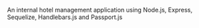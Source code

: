 
An internal hotel management application using Node.js, Express, Sequelize, Handlebars.js and Passport.js
